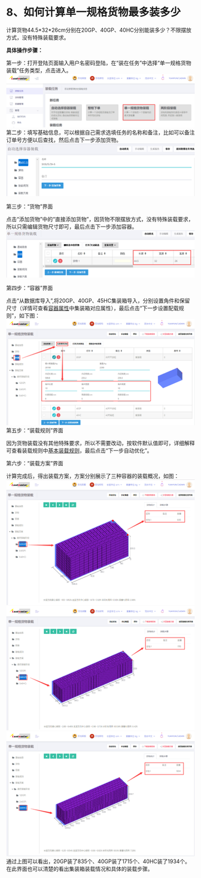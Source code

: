 # 8、如何计算单一规格货物最多装多少

计算货物44.5\*32\*26cm分别在20GP、40GP、40HC分别能装多少？不限摆放方式，没有特殊装载要求。

**具体操作步骤：**

第一步：打开登陆页面输入用户名密码登陆，在“装在任务”中选择“单一规格货物装载”任务类型，点击进入。![](/.gitbook/assets/QQ截图20180724092408.png)第二步：填写基础信息，可以根据自己需求选填任务的名称和备注，比如可以备注订单号方便以后查找，然后点击下一步添加货物。![](/.gitbook/assets/5%20-%20副本%20%284%29.png)

第三步：“货物”界面

点击“添加货物”中的“直接添加货物”，因货物不限摆放方式，没有特殊装载要求，所以只需编辑货物尺寸即可，最后点击下一步添加容器。![](/.gitbook/assets/93.png)

第四步：“容器”界面

点击“从数据库导入”,将20GP、40GP、45HC集装箱导入，分别设置角件和保留尺寸（详情可查看[容器属性](https://doc.zhuangxiang.com/page/container/property.html)中集装箱对应属性），最后点击“下一步设置配载规则”，如下图：![](/.gitbook/assets/QQ截图20180724095311.png)第五步：“装载规则”界面

因为货物装载没有其他特殊要求，所以不需要改动，按软件默认值即可，详细解释可查看装载规则中[基本装载规则](https://doc.zhuangxiang.com/page/Loading%20Rule/base%20rule.html)，最后点击“下一步自动优化”。

第六步：“装载方案”界面

计算完成后，得出装载方案，方案分别展示了三种容器的装载概况，如图：![](/.gitbook/assets/QQ截图20180724095716.png)![](/.gitbook/assets/QQ截图20180724095751.png)![](/.gitbook/assets/QQ截图20180724095818.png)通过上图可以看出，20GP装了835个、40GP装了1715个、40HC装了1934个。在此界面也可以清楚的看出集装箱装载情况和具体的装载步骤。

